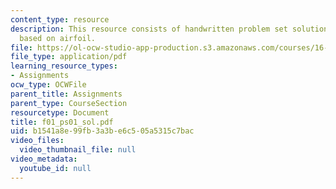 ```yaml
---
content_type: resource
description: This resource consists of handwritten problem set solution for the problem
  based on airfoil.
file: https://ol-ocw-studio-app-production.s3.amazonaws.com/courses/16-01-unified-engineering-i-ii-iii-iv-fall-2005-spring-2006/b1541a8e99fb3a3be6c505a5315c7bac_f01_ps01_sol.pdf
file_type: application/pdf
learning_resource_types:
- Assignments
ocw_type: OCWFile
parent_title: Assignments
parent_type: CourseSection
resourcetype: Document
title: f01_ps01_sol.pdf
uid: b1541a8e-99fb-3a3b-e6c5-05a5315c7bac
video_files:
  video_thumbnail_file: null
video_metadata:
  youtube_id: null
---
```

